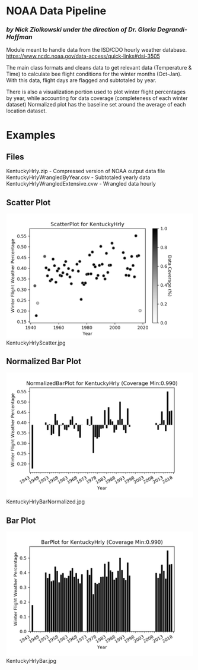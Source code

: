 
# NOAA Data Pipeline
### _by Nick Ziolkowski under the direction of Dr. Gloria Degrandi-Hoffman_

Module meant to handle data from the ISD/CDO hourly weather database. 
https://www.ncdc.noaa.gov/data-access/quick-links#dsi-3505

The main class formats and cleans data to get relevant data (Temperature & Time) to calculate bee flight conditions for the winter months (Oct-Jan).
With this data, flight days are flagged and subtotaled by year.

There is also a visualization portion used to plot winter flight percentages by year, while accounting for data coverage (completeness of each winter dataset)
Normalized plot has the baseline set around the average of each location dataset.

# Examples

## Files
KentuckyHrly.zip - Compressed version of NOAA output data file
KentuckyHrlyWrangledByYear.csv - Subtotaled yearly data
KentuckyHrlyWrangledExtensive.cvw - Wrangled data hourly

## Scatter Plot
![Scatter Plot](https://github.com/nickofca/NOAA_DataPipeline/blob/master/KentuckyHrlyScatter.jpg)
KentuckyHrlyScatter.jpg

## Normalized Bar Plot
![Normalized Bar Plot](https://github.com/nickofca/NOAA_DataPipeline/blob/master/KentuckyHrlyBarNormalized.jpg)
KentuckyHrlyBarNormalized.jpg

## Bar Plot
![Bar Plot](https://github.com/nickofca/NOAA_DataPipeline/blob/master/KentuckyHrlyBar.jpg)
KentuckyHrlyBar.jpg
